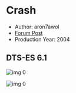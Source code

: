 # Crash

* Author: aron7awol
* [Forum Post](https://www.avsforum.com/threads/bass-eq-for-filtered-movies.2995212/post-59148600)
* Production Year: 2004

## DTS-ES 6.1

![img 0](https://i.imgur.com/1di1UW2.jpg)

![img 0](https://i.imgur.com/DZqCG0G.png)


